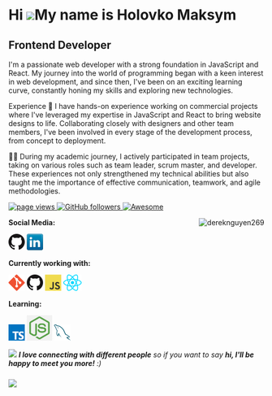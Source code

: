 # Hi ![](https://user-images.githubusercontent.com/18350557/176309783-0785949b-9127-417c-8b55-ab5a4333674e.gif)My name is Holovko Maksym

## Frontend Developer

I'm a passionate web developer with a strong foundation in JavaScript and React. My journey into the world of programming began with a keen interest in web development, and since then, I've been on an exciting learning curve, constantly honing my skills and exploring new technologies.

Experience
🚀 I have hands-on experience working on commercial projects where I've leveraged my expertise in JavaScript and React to bring website designs to life. Collaborating closely with designers and other team members, I've been involved in every stage of the development process, from concept to deployment.

👨‍💻 During my academic journey, I actively participated in team projects, taking on various roles such as team leader, scrum master, and developer. These experiences not only strengthened my technical abilities but also taught me the importance of effective communication, teamwork, and agile methodologies.

<p align="left">
  <a href="https://github.com/dereknguyen269">
    <img src="https://komarev.com/ghpvc/?username=dereknguyen269" alt="page views">
  </a>
  <a href="https://github.com/dereknguyen269?tab=followers">
    <img alt="GitHub followers" src="https://img.shields.io/github/followers/dereknguyen269?color=green&logo=github">
  </a>
  <a href="https://github.com/abhisheknaiidu/awesome-github-profile-readme">
    <img alt="Awesome" src="https://awesome.re/mentioned-badge.svg">
  </a>
</p>
<a href="#dereknguyen269-title">
  <img src="https://github-readme-stats.vercel.app/api?username=dereknguyen269&show_icons=true" alt="dereknguyen269" align="right" />
</a>

**Social Media:**

[![GitHub](icons/github.png)](https://github.com/hussainweb)
[![LinkedIn](icons/linkedin.png)](http://www.linkedin.com/in/maksymholovko/)

**Currently working with:**

<a href="https://git-scm.com/" title="Git"><img src="icons/git.png" /></a>
<a href="https://github.com/" title="GitHub"><img src="icons/github.png" /></a>
<a href="https://en.wikipedia.org/wiki/JavaScript" title="JavaScript"><img src="icons/javascript.png" /></a>
<a href="https://reactjs.org/" title="React"><img src="icons/react.png" /></a>

**Learning:**

<a href="https://www.typescriptlang.org/" title="TypeScript"><img src="icons/typescript.png" /></a>
<a href="https://nodejs.org/en" title="Node.js"><img src="icons/node.png" width="50"/></a>
<a href="https://www.mysql.com/" title="MySQL"><img src="icons/mysql.png" /></a>

<img src="https://media.giphy.com/media/LnQjpWaON8nhr21vNW/giphy.gif" width="60"> <em><b>I love connecting with different people</b> so if you want to say <b>hi, I'll be happy to meet you more!</b> :)</em>

### <img src="https://media.giphy.com/media/VgCDAzcKvsR6OM0uWg/giphy.gif" width="50">
